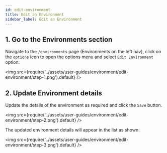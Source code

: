 ```yaml
---
id: edit-environment
title: Edit an Environment
sidebar_label: Edit an Environment
---
```


## 1. Go to the Environments section

Navigate to the `/environments` page (Environments on the left nav), click on the `options` icon to open the options menu and select `Edit Environment` option:

<img src={require('../assets/user-guides/environment/edit-environment/step-1.png').default} />

## 2. Update Environment details

Update the details of the environment as required and click the `Save` button.

<img src={require('../assets/user-guides/environment/edit-environment/step-2.png').default} />

The updated environment details will appear in the list as shown:

<img src={require('../assets/user-guides/environment/edit-environment/step-3.png').default} />
